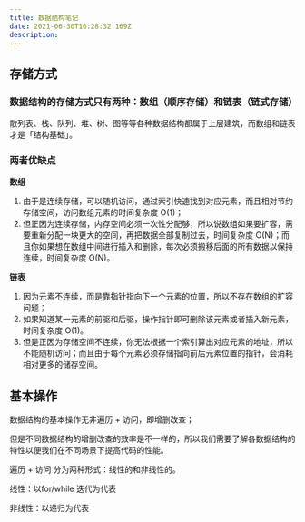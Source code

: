 ```yaml
---
title: 数据结构笔记
date: 2021-06-30T16:28:32.169Z
description: 
---
```


## 存储方式

### 数据结构的存储方式只有两种：数组（顺序存储）和链表（链式存储）

散列表、栈、队列、堆、树、图等等各种数据结构都属于上层建筑，而数组和链表才是「结构基础」。

### 两者优缺点

**数组**

1. 由于是连续存储，可以随机访问，通过索引快速找到对应元素，而且相对节约存储空间，访问数组元素的时间复杂度 O(1)；
2. 但正因为连续存储，内存空间必须一次性分配够，所以说数组如果要扩容，需要重新分配一块更大的空间，再把数据全部复制过去，时间复杂度 O(N)；而且你如果想在数组中间进行插入和删除，每次必须搬移后面的所有数据以保持连续，时间复杂度 O(N)。

**链表**

1. 因为元素不连续，而是靠指针指向下一个元素的位置，所以不存在数组的扩容问题；
2. 如果知道某一元素的前驱和后驱，操作指针即可删除该元素或者插入新元素，时间复杂度 O(1)。
3. 但是正因为存储空间不连续，你无法根据一个索引算出对应元素的地址，所以不能随机访问；而且由于每个元素必须存储指向前后元素位置的指针，会消耗相对更多的储存空间。


## 基本操作

数据结构的基本操作无非遍历 + 访问，即增删改查；

但是不同数据结构的增删改查的效率是不一样的，所以我们需要了解各数据结构的特性以便我们在不同场景下提高代码的性能。

遍历 + 访问 分为两种形式：线性的和非线性的。

线性：以for/while 迭代为代表

非线性：以递归为代表


